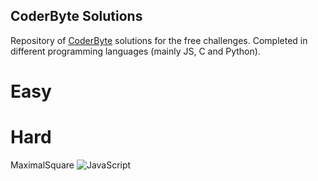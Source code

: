 ## CoderByte Solutions

Repository of [CoderByte](https://www.coderbyte.com/) solutions for the free challenges.
Completed in different programming languages (mainly JS, C and Python).


# Easy



# Hard
MaximalSquare ![JavaScript](https://img.shields.io/badge/JavaScript-solved-brightgreen.svg)
